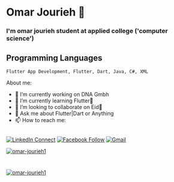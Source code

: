 # Omar Jourieh 👋
### I'm omar jourieh student at applied college ('computer science') 


## Programming Languages

```
Flutter App Development, Flutter, Dart, Java, C#, XML
```

About me:

- 🔭 I’m currently working on DNA Gmbh 
- 🌱 I’m currently learning Flutter🦋
- 👯 I’m looking to collaborate on Eid🥳
- 💬 Ask me about Flutter|Dart or Anything
- 📫 How to reach me:
##
[![LinkedIn Connect](https://img.shields.io/badge/%20-Connect-black?color=14171A&labelColor=212121&logo=linkedin&logoColor=ffffff)](https://linkedin.com/in/omar-jourieh)
[![Facebook Follow](https://img.shields.io/badge/%20-Connect-black?color=14171A&labelColor=1976d2&logo=facebook&logoColor=ffffff)](https://www.facebook.com/omar.joreh/)
[![Gmail](https://img.shields.io/badge/%20-Send%20Mail-black?color=14171A&labelColor=ef5350&logo=gmail&logoColor=ffffff)](mailto:omarjourieh1@gmail.com?subject=From%20GitHub&body=Hi,%20there.%20Found%20you%20from%20GitHub.)

<a href="">
  <img align="center" src="https://github-readme-stats.vercel.app/api?username=omar-jourieh1&show_icons=true&theme=radical" alt="omar-jourieh1"/>
</a>

#

</a>
<a href="">
  <img align="center" src="https://github-readme-stats.vercel.app/api/top-langs/?username=omar-jourieh1&layout=compact&theme=radical" alt="omar-jourieh1"/>
</a>
